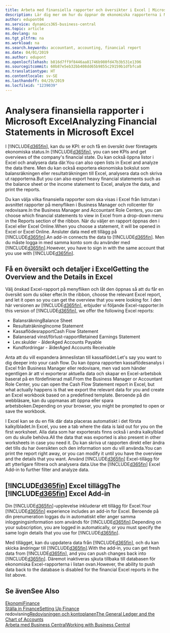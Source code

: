 ```yaml
---
title: Arbeta med finansiella rapporter och översikter i Excel | Microsoft Docs
description: Lär dig mer om hur du öppnar de ekonomiska rapporterna i Microsoft Excel från Business Central för bättre analyser.
author: edupont04
ms.service: dynamics365-business-central
ms.topic: article
ms.devlang: na
ms.tgt_pltfrm: na
ms.workload: na
ms.search.keywords: accountant, accounting, financial report
ms.date: 04/01/2019
ms.author: edupont
ms.openlocfilehash: b816d7ff9f8446aa81746b980fd47b3b531e1396
ms.sourcegitcommit: 60b87e5eb32bb408dd65b9855c29159b1dfbfca8
ms.translationtype: HT
ms.contentlocale: sv-SE
ms.lasthandoff: 04/29/2019
ms.locfileid: "1239039"
---
```

# <a name="analyzing-financial-statements-in-microsoft-excel"></a><span data-ttu-id="fa946-103">Analysera finansiella rapporter i Microsoft Excel</span><span class="sxs-lookup"><span data-stu-id="fa946-103">Analyzing Financial Statements in Microsoft Excel</span></span>
<span data-ttu-id="fa946-104">I [!INCLUDE[d365fin](includes/d365fin_md.md)], kan du se KPI: er och få en översikt över företagets ekonomiska status.</span><span class="sxs-lookup"><span data-stu-id="fa946-104">In [!INCLUDE[d365fin](includes/d365fin_md.md)], you can see KPIs and get overviews of the company's financial state.</span></span> <span data-ttu-id="fa946-105">Du kan också öppna listor i Excel och analysera data där.</span><span class="sxs-lookup"><span data-stu-id="fa946-105">You can also open lists in Excel and analyze the data there.</span></span> <span data-ttu-id="fa946-106">Men du kan också exportera ekonomiska bokslut som balansräkningen eller resultaträkningen till Excel, analysera data och skriva ut rapporterna.</span><span class="sxs-lookup"><span data-stu-id="fa946-106">But you can also export heavy financial statements such as the balance sheet or the income statement to Excel, analyze the data, and print the reports.</span></span>  

<span data-ttu-id="fa946-107">Du kan välja vilka finansiella rapporter som ska visas i Excel från listrutan i avsnittet rapporter på menyfliken i Business Manager och rollcenter för redovisare.</span><span class="sxs-lookup"><span data-stu-id="fa946-107">In the Business Manager and Accountant Role Centers, you can choose which financial statements to view in Excel from a drop-down menu in the Reports section of the ribbon.</span></span> <span data-ttu-id="fa946-108">När du väljer en rapport öppnas den i Excel eller Excel Online.</span><span class="sxs-lookup"><span data-stu-id="fa946-108">When you choose a statement, it will be opened in Excel or Excel Online.</span></span> <span data-ttu-id="fa946-109">Ansluter data med ett tillägg på [!INCLUDE[d365fin](includes/d365fin_md.md)].</span><span class="sxs-lookup"><span data-stu-id="fa946-109">An add-in connects the data to [!INCLUDE[d365fin](includes/d365fin_md.md)].</span></span> <span data-ttu-id="fa946-110">Men du måste logga in med samma konto som du använder med [!INCLUDE[d365fin](includes/d365fin_md.md)].</span><span class="sxs-lookup"><span data-stu-id="fa946-110">However, you have to sign in with the same account that you use with [!INCLUDE[d365fin](includes/d365fin_md.md)].</span></span>  

## <a name="getting-the-overview-and-the-details-in-excel"></a><span data-ttu-id="fa946-111">Få en översikt och detaljer i Excel</span><span class="sxs-lookup"><span data-stu-id="fa946-111">Getting the Overview and the Details in Excel</span></span>
<span data-ttu-id="fa946-112">Välj önskad Excel-rapport på menyfliken och låt den öppnas så att du får en översikt som du söker efter.</span><span class="sxs-lookup"><span data-stu-id="fa946-112">In the ribbon, choose the relevant Excel report, and let it open so you can get the overview that you were looking for.</span></span> <span data-ttu-id="fa946-113">I den här versionen av [!INCLUDE[d365fin](includes/d365fin_md.md)], erbjuder vi följande Excel-rapporter:</span><span class="sxs-lookup"><span data-stu-id="fa946-113">In this version of [!INCLUDE[d365fin](includes/d365fin_md.md)], we offer the following Excel reports:</span></span>

- <span data-ttu-id="fa946-114">Balansräkning</span><span class="sxs-lookup"><span data-stu-id="fa946-114">Balance Sheet</span></span>  
- <span data-ttu-id="fa946-115">Resultaträkning</span><span class="sxs-lookup"><span data-stu-id="fa946-115">Income Statement</span></span>  
- <span data-ttu-id="fa946-116">Kassaflödesrapport</span><span class="sxs-lookup"><span data-stu-id="fa946-116">Cash Flow Statement</span></span>  
- <span data-ttu-id="fa946-117">Balanserad vinst/förlust-rapport</span><span class="sxs-lookup"><span data-stu-id="fa946-117">Retained Earnings Statement</span></span>  
- <span data-ttu-id="fa946-118">Lev.skulder - ålder</span><span class="sxs-lookup"><span data-stu-id="fa946-118">Aged Accounts Payable</span></span>  
- <span data-ttu-id="fa946-119">Kundfordringar - ålder</span><span class="sxs-lookup"><span data-stu-id="fa946-119">Aged Accounts Receivable</span></span>  

<span data-ttu-id="fa946-120">Anta att du vill expandera ämneslistan till kassaflödet.</span><span class="sxs-lookup"><span data-stu-id="fa946-120">Let's say you want to dig deeper into your cash flow.</span></span> <span data-ttu-id="fa946-121">Du kan öppna rapporten kassaflödesanalys i Excel från Business Manager eller redovisare, men vad som händer egentligen är att vi exporterar aktuella data och skapar en Excel-arbetsbok baserat på en fördefinierad mall.</span><span class="sxs-lookup"><span data-stu-id="fa946-121">From the Business Manager or Accountant Role Center, you can open the Cash Flow Statement report in Excel, but what actually happens is that we export the relevant data for you and create an Excel workbook based on a predefined template.</span></span> <span data-ttu-id="fa946-122">Beroende på din webbläsare, kan du uppmanas att öppna eller spara arbetsboken.</span><span class="sxs-lookup"><span data-stu-id="fa946-122">Depending on your browser, you might be prompted to open or save the workbook.</span></span>  

<span data-ttu-id="fa946-123">I Excel kan se du en flik där data placeras automatiskt i det första kalkylbladet.</span><span class="sxs-lookup"><span data-stu-id="fa946-123">In Excel, you see a tab where the data is laid out for you on the first worksheet.</span></span> <span data-ttu-id="fa946-124">Alla data som har exporterats finns också i andra kalkylblad om du skulle behöva.</span><span class="sxs-lookup"><span data-stu-id="fa946-124">All the data that was exported is also present in other worksheets in case you need it.</span></span> <span data-ttu-id="fa946-125">Du kan skriva ut rapporten direkt eller ändra det tills du har översikten och den information som du vill använda.</span><span class="sxs-lookup"><span data-stu-id="fa946-125">You can print the report right away, or you can modify it until you have the overview and the details that you want.</span></span> <span data-ttu-id="fa946-126">Använd [!INCLUDE[d365fin](includes/d365fin_md.md)] Excel-tillägg för att ytterligare filtrera och analysera data.</span><span class="sxs-lookup"><span data-stu-id="fa946-126">Use the [!INCLUDE[d365fin](includes/d365fin_md.md)] Excel Add-in to further filter and analyze data.</span></span>  

## <a name="the-included365finincludesd365finmdmd-excel-add-in"></a><span data-ttu-id="fa946-127">[!INCLUDE[d365fin](includes/d365fin_md.md)] Excel tillägg</span><span class="sxs-lookup"><span data-stu-id="fa946-127">The [!INCLUDE[d365fin](includes/d365fin_md.md)] Excel Add-in</span></span>
<span data-ttu-id="fa946-128">Din [!INCLUDE[d365fin](includes/d365fin_md.md)]-upplevelse inkluderar ett tillägg för Excel.</span><span class="sxs-lookup"><span data-stu-id="fa946-128">Your [!INCLUDE[d365fin](includes/d365fin_md.md)] experience includes an add-in for Excel.</span></span> <span data-ttu-id="fa946-129">Beroende på din prenumeration loggas du in automatiskt eller anger samma inloggningsinformation som används för [!INCLUDE[d365fin](includes/d365fin_md.md)].</span><span class="sxs-lookup"><span data-stu-id="fa946-129">Depending on your subscription, you are logged in automatically, or you must specify the same login details that you use for [!INCLUDE[d365fin](includes/d365fin_md.md)].</span></span>  

<span data-ttu-id="fa946-130">Med tillägget, kan du uppdatera data från [!INCLUDE[d365fin](includes/d365fin_md.md)], och du kan skicka ändringar till [!INCLUDE[d365fin](includes/d365fin_md.md)].</span><span class="sxs-lookup"><span data-stu-id="fa946-130">With the add-in, you can get fresh data from [!INCLUDE[d365fin](includes/d365fin_md.md)], and you can push changes back into [!INCLUDE[d365fin](includes/d365fin_md.md)].</span></span> <span data-ttu-id="fa946-131">Däremot inaktiveras sjkuta tillbaka till databasen för ekonomiska Excel-rapporterna i listan ovan.</span><span class="sxs-lookup"><span data-stu-id="fa946-131">However, the ability to push data back to the database is disabled for the financial Excel reports in the list above.</span></span>  

## <a name="see-also"></a><span data-ttu-id="fa946-132">Se även</span><span class="sxs-lookup"><span data-stu-id="fa946-132">See Also</span></span>
[<span data-ttu-id="fa946-133">Ekonomi</span><span class="sxs-lookup"><span data-stu-id="fa946-133">Finance</span></span>](finance.md)  
[<span data-ttu-id="fa946-134">Ställa in Finance</span><span class="sxs-lookup"><span data-stu-id="fa946-134">Setting Up Finance</span></span>](finance-setup-finance.md)  
<span data-ttu-id="fa946-135">redovisning[Redovisningen och kontoplanen](finance-general-ledger.md)</span><span class="sxs-lookup"><span data-stu-id="fa946-135">[The General Ledger and the Chart of Accounts](finance-general-ledger.md)</span></span>  
[<span data-ttu-id="fa946-136">Arbeta med Business Central</span><span class="sxs-lookup"><span data-stu-id="fa946-136">Working with Business Central</span></span>](ui-work-product.md)  
